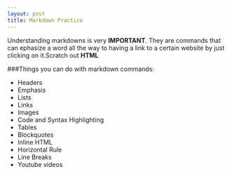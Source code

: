 ```yaml
---
layout: post 
title: Markdown Practice
---
```

Understanding markdowns is very __IMPORTANT__. They are commands that can ephasize a word all the way to having a link to a 
certain website by just clicking on it.Scratch out **HTML**

###Things you can do with markdown commands:

+ Headers
+ Emphasis
+ Lists
+ Links
+ Images
+ Code and Syntax Highlighting
+ Tables
+ Blockquotes
+ Inline HTML
+ Horizontal Rule
+ Line Breaks
+ Youtube videos


